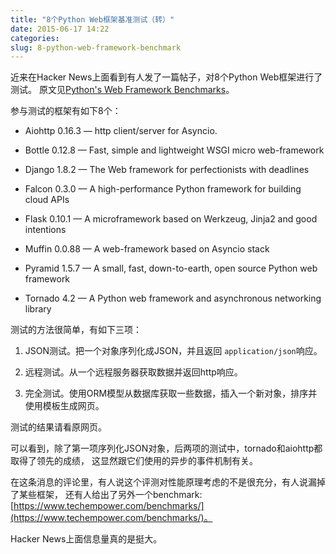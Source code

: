 ```yaml
---
title: "8个Python Web框架基准测试（转）"
date: 2015-06-17 14:22
categories:
slug: 8-python-web-framework-benchmark
---
```


近来在Hacker News上面看到有人发了一篇帖子，对8个Python Web框架进行了测试。
原文见[Python's Web Framework Benchmarks](http://klen.github.io/py-frameworks-bench/)。

参与测试的框架有如下8个：

* Aiohttp 0.16.3 — http client/server for Asyncio.

* Bottle 0.12.8 — Fast, simple and lightweight WSGI micro web-framework

* Django 1.8.2 — The Web framework for perfectionists with deadlines

* Falcon 0.3.0 — A high-performance Python framework for building cloud APIs

* Flask 0.10.1 — A microframework based on Werkzeug, Jinja2 and good intentions

* Muffin 0.0.88 — A web-framework based on Asyncio stack

* Pyramid 1.5.7 — A small, fast, down-to-earth, open source Python web framework

* Tornado 4.2 — A Python web framework and asynchronous networking library

测试的方法很简单，有如下三项：

1. JSON测试。把一个对象序列化成JSON，并且返回 `application/json`响应。

2. 远程测试。从一个远程服务器获取数据并返回http响应。

3. 完全测试。使用ORM模型从数据库获取一些数据，插入一个新对象，排序并使用模板生成网页。

测试的结果请看原网页。

可以看到，除了第一项序列化JSON对象，后两项的测试中，tornado和aiohttp都取得了领先的成绩，
这显然跟它们使用的异步的事件机制有关。

在这条消息的评论里，有人说这个评测对性能原理考虑的不是很充分，有人说漏掉了某些框架，
还有人给出了另外一个benchmark:[https://www.techempower.com/benchmarks/](https://www.techempower.com/benchmarks/)。

Hacker News上面信息量真的是挺大。